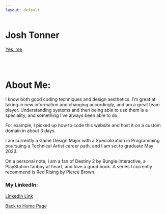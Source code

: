 ```yaml
---
layout: default
---
```

# Josh Tonner

[Yes, me](./assets/images/me.png "Yes that's me, with my sister.")

<br>
<br>

# About Me:

I know both good coding techniques and design aesthetics. I’m great at taking in new information and changing accordingly, and am a great team player. Understanding systems and then being able to use them is a speciality, and something I’ve always been able to do. 
<br>

For example, I picked up how to code this website and host it on a custom domain in about 3 days.
<br>

I am  currently a Game Design Major with a Specialization in Programming poursuing a Technical Artist career path, and I am set to graduate May 2023. 
<br>

On a personal note, I am a fan of Destiny 2 by Bungie Interactive, a PlayStation fanboy at heart, and love a good book. A series I currently recommend is Red Rising by Pierce Brown.
<br>

### My LinkedIn:

[LinkedIn Link](https://www.linkedin.com/in/josh-tonner-a93016208/)
<br>


[Back to Home Page](./)
